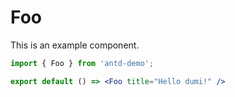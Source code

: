 # Foo

This is an example component.

```jsx
import { Foo } from 'antd-demo';

export default () => <Foo title="Hello dumi!" />
```
